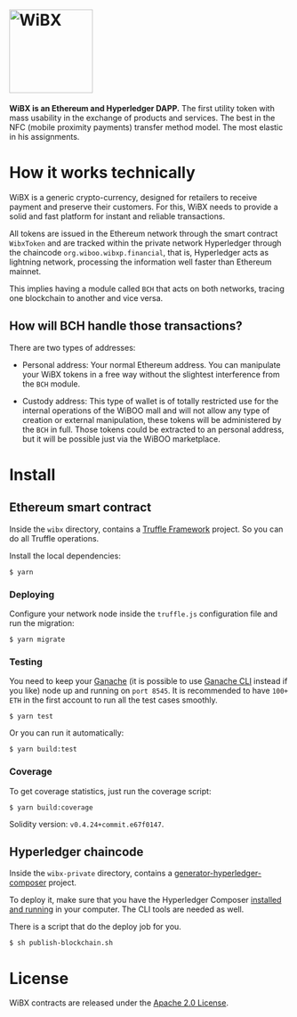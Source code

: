 # <img src="https://wibx.io/assets/svg/logo-site.svg" alt="WiBX" width="150px">

**WiBX is an Ethereum and Hyperledger DAPP.** The first utility token with mass usability in the exchange of products and services. The best in the NFC (mobile proximity payments) transfer method model. The most elastic in his assignments.

# How it works technically

WiBX is a generic crypto-currency, designed for retailers to receive payment and preserve their customers.
For this, WiBX needs to provide a solid and fast platform for instant and reliable transactions.

All tokens are issued in the Ethereum network through the smart contract `WibxToken` and are tracked within the private network Hyperledger through the chaincode `org.wiboo.wibxp.financial`, that is, Hyperledger acts as lightning network, processing the information well faster than Ethereum mainnet.

This implies having a module called `BCH` that acts on both networks, tracing one blockchain to another and vice versa.

## How will BCH handle those transactions?

There are two types of addresses:

  * Personal address: Your normal Ethereum address. You can manipulate your WiBX tokens in a free way without the slightest interference from the `BCH` module.

  * Custody address: This type of wallet is of totally restricted use for the internal operations of the WiBOO mall and will not allow any type of creation or external manipulation, these tokens will be administered by the `BCH` in full. Those tokens could be extracted to an personal address, but it will be possible just via the WiBOO marketplace.

# Install

## Ethereum smart contract

Inside the `wibx` directory, contains a [Truffle Framework](https://truffleframework.com) project. So you can do all Truffle operations.

Install the local dependencies:
```
$ yarn
```

### Deploying

Configure your network node inside the `truffle.js` configuration file and run the migration:
```
$ yarn migrate
```

### Testing

You need to keep your [Ganache](https://truffleframework.com/ganache) (it is possible to use [Ganache CLI](https://github.com/trufflesuite/ganache-cli) instead if you like) node up and running on `port 8545`. It is recommended to have `100+ ETH` in the first account to run all the test cases smoothly.
```
$ yarn test
```

Or you can run it automatically:
```
$ yarn build:test
```

### Coverage

To get coverage statistics, just run the coverage script:
```
$ yarn build:coverage
```

Solidity version: `v0.4.24+commit.e67f0147`.

## Hyperledger chaincode

Inside the `wibx-private` directory, contains a [generator-hyperledger-composer](https://www.npmjs.com/package/generator-hyperledger-composer) project.

To deploy it, make sure that you have the Hyperledger Composer [installed and running](https://hyperledger.github.io/composer/latest/installing/development-tools.html) in your computer. The CLI tools are needed as well.

There is a script that do the deploy job for you.
```(sh)
$ sh publish-blockchain.sh
```

# License

WiBX contracts are released under the [Apache 2.0 License](LICENSE).
